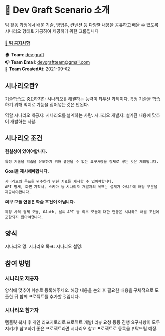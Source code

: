 
# 📖️️ Dev Graft Scenario 소개
팀 활동 과정에서 배운 기술, 방법론, 컨벤션 등 다양한 내용을 공유하고 배울 수 있도록 시나리오 형태로 가공하여 제공하기 위한 그룹입니다.

#### [📌 팀 공지사항](https://github.com/dev-graft/.github/wiki/%ED%8C%80-%EA%B3%B5%EC%A7%80%EC%82%AC%ED%95%AD)

:house: **Team**: [dev-graft](https://github.com/dev-graft)  
📭 **Team Email**: devgraftteam@gmail.com <br>
🎂 **Team CreatedAt**: 2021-09-02 <br> 

## 시나리오란?
기술학습도 중요하지만 시나리오를 해결하는 능력이 최우선 과제이다.
특정 기술을 학습하기 위해 억지로 기능을 집어넣는 것은 안된다.

역할
시나리오 제공자: 시나리오를 설계하는 사람.
시나리오 개발자: 설계된 내용에 맞추어 개발하는 사람.

## 시나리오 조건

**현실성이 있어야합니다.**
```
특정 기술을 학습을 유도하기 위해 출현될 수 없는 요구사항을 강제로 넣는 것은 제외됩니다.
```

**Goal을 제시해야합니다.**
```
시나리오의 목표를 완수하기 위한 자료를 제시할 수 있어야합니다.
API 명세, 화면 기획서, 스키마 등 시나리오 개발자의 목표는 설계가 아니기에 해당 부분을 제공해야합니다.
```

**외부 모듈 연동은 학습 조건이 아닙니다.**
```
특정 사의 결제 모듈, OAuth, 날씨 API 등 외부 모듈에 대한 연동은 시나리오 해결 조건에 포함되지 않아야합니다.
```



## 양식
시나리오 명:
시나리오 목표:
시나리오 설명:

## 참여 방법

### 시나리오 제공자
양식에 맞추어 이슈로 등록해주세요.
해당 내용을 논의 후 필요한 내용을 구체적으로 도출한 뒤 함께 프로젝트를 추가할 것입니다.

### 시나리오 참가자
템플릿 복사 후 개인 리포지토리로 프로젝트 개발!
리뷰 요청 등등 진행
요구사항이 모두 지키기!
참고하기 좋은 프로젝트라면 시나리오 참고 프로젝트로 등록을 부탁드릴 예정.
